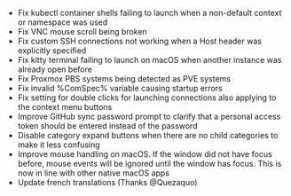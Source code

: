 - Fix kubectl container shells failing to launch when a non-default context or namespace was used
- Fix VNC mouse scroll being broken
- Fix custom SSH connections not working when a Host header was explicitly specified
- Fix kitty terminal failing to launch on macOS when another instance was already open before
- Fix Proxmox PBS systems being detected as PVE systems
- Fix invalid %ComSpec% variable causing startup errors
- Fix setting for double clicks for launching connections also applying to the context menu buttons
- Improve GitHub sync password prompt to clarify that a personal access token should be entered instead of the password
- Disable category expand buttons when there are no child categories to make it less confusing
- Improve mouse handling on macOS. If the window did not have focus before, mouse events will be ignored until the window has focus. This is now in line with other native macOS apps
- Update french translations (Thanks @Quezaquo)
